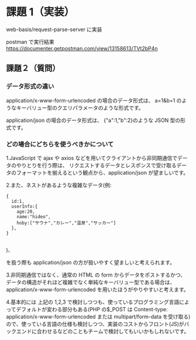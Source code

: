 # 課題 1（実装）

web-basis/request-parse-server に実装

postman で実行結果
https://documenter.getpostman.com/view/13158613/TVt2bP4n

## 課題２（質問）

### データ形式の違い

application/x-www-form-urlencoded の場合のデータ形式は、
a=1&b=1 のようなキーバリュー型のクエリパラメータのような形式です。

application/json の場合のデータ形式は、
{"a":1,"b":2}のような JSON 型の形式です。

### どの場合にどちらを使うべきかについて

1.JavaScript で ajax や axios などを用いてクライアントから非同期通信でデータのやりとりを行う際は、
リクエストするデータとレスポンスで受け取るデータのフォーマットを揃えるという観点から、application/json が望ましいです。

2.また、ネストがあるような複雑なデータ(例:

```
{
  id:1,
  userInfo:{
    age:20,
    name:"hideo",
    hoby:["サウナ","カレー","温泉","サッカー"]
  },
}


```

)、

を扱う際も application/json の方が扱いやすく望ましいと考えられます。

3.非同期通信ではなく、通常の HTML の form からデータをポストするかつ、データの構造がそれほど複雑でなく単純なキーバリュー型である場合は、application/x-www-form-urlencoded を用いたほうがやりやすいと考えます。

4.基本的には 上記の 1,2,3 で検討しつつも、使っているプログラミング言語によってデフォルトが変わる部分もある(PHP の$\_POST は Content-type: application/x-www-form-urlencoded または multipart/form-data を受け取る)ので、使っている言語の仕様も検討しつつ、実装のコストからフロント(JS)がバックエンドに合わせるなどのこともチームで検討してもいいかもしれないです。
